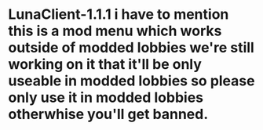 # LunaClient-1.1.1 i have to mention this is a mod menu which works outside of modded lobbies we're still working on it that it'll be only useable in modded lobbies so please only use it in modded lobbies otherwhise you'll get banned.
